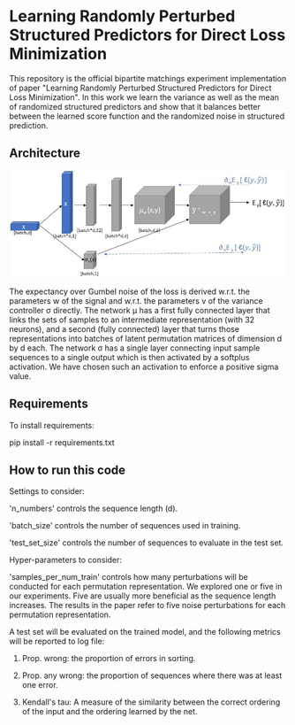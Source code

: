 # Learning Randomly Perturbed Structured Predictors for Direct Loss Minimization
This repository is the official bipartite matchings experiment implementation of paper "Learning Randomly Perturbed Structured Predictors for Direct Loss Minimization".
In this work we learn the variance as well as the mean of randomized structured predictors and show that it balances better between the learned score function and the randomized noise in structured prediction. 

## Architecture
![Bi-Partite Matching Learning Architecture Diagram](BipartiteMatchingLearningDiagram.jpg?raw=true "Bi-Partite Matching Learning Architecture Diagram")

The expectancy over Gumbel noise of the loss is derived w.r.t. the parameters w of the signal and w.r.t. the parameters v of the variance
controller σ directly. The network μ has a first fully connected layer that links the sets of samples to an intermediate representation (with 32 neurons), and a second (fully connected) layer that turns those representations into batches of latent permutation matrices of dimension d by d each. The network σ has a single layer connecting input sample sequences to a single output which is then activated by a softplus activation. We have chosen such an activation to enforce a positive sigma value.


## Requirements
To install requirements:

pip install -r requirements.txt

## How to run this code
Settings to consider:

'n_numbers' controls the sequence length (d).

'batch_size' controls the number of sequences used in training.

'test_set_size' controls the number of sequences to evaluate in the test set.

Hyper-parameters to consider:

'samples_per_num_train' controls how many perturbations will be conducted for each permutation representation. We explored one or five in our experiments. Five are usually more beneficial as the sequence length increases. The results in the paper refer to five noise perturbations for each permutation representation.

A test set will be evaluated on the trained model, and the following metrics will be reported to log file:

1. Prop. wrong: the proportion of errors in sorting.

2. Prop. any wrong: the proportion of sequences where there was at least one error.

3. Kendall's tau: A measure of the similarity between the correct ordering of the input and the ordering learned by the net.



